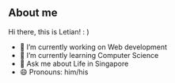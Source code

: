 ## About me

Hi there, this is Letian! : )

- 🔭 I’m currently working on Web development 
- 🌱 I’m currently learning Computer Science 
- 💬 Ask me about Life in Singapore
- 😄 Pronouns: him/his
